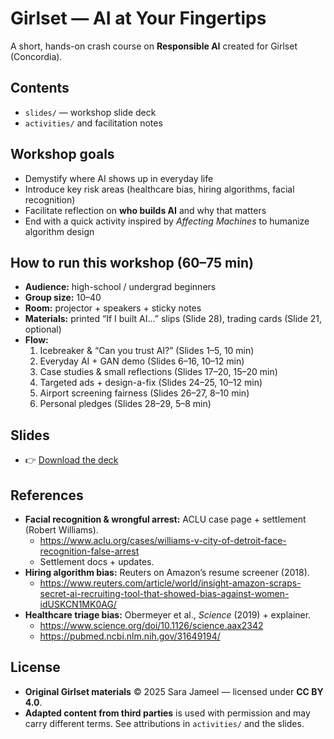 # Girlset — AI at Your Fingertips

A short, hands-on crash course on **Responsible AI** created for Girlset (Concordia).
## Contents
- `slides/` — workshop slide deck
- `activities/` and facilitation notes
  
## Workshop goals
- Demystify where AI shows up in everyday life
- Introduce key risk areas (healthcare bias, hiring algorithms, facial recognition)
- Facilitate reflection on **who builds AI** and why that matters
- End with a quick activity inspired by *Affecting Machines* to humanize algorithm design
  
## How to run this workshop (60–75 min)
- **Audience:** high-school / undergrad beginners
- **Group size:** 10–40
- **Room:** projector + speakers + sticky notes
- **Materials:** printed “If I built AI…” slips (Slide 28), trading cards (Slide 21, optional)
- **Flow:**  
  1) Icebreaker & “Can you trust AI?” (Slides 1–5, 10 min)  
  2) Everyday AI + GAN demo (Slides 6–16, 10–12 min)  
  3) Case studies & small reflections (Slides 17–20, 15–20 min)  
  4) Targeted ads + design-a-fix (Slides 24–25, 10–12 min)  
  5) Airport screening fairness (Slides 26–27, 8–10 min)  
  6) Personal pledges (Slides 28–29, 5–8 min)

## Slides
- 👉 [Download the deck](./slides/GirlSetAIDeck.pdf)

## References
- **Facial recognition & wrongful arrest:** ACLU case page + settlement (Robert Williams).  
  - https://www.aclu.org/cases/williams-v-city-of-detroit-face-recognition-false-arrest  
  - Settlement docs + updates.  
- **Hiring algorithm bias:** Reuters on Amazon’s resume screener (2018).  
  - https://www.reuters.com/article/world/insight-amazon-scraps-secret-ai-recruiting-tool-that-showed-bias-against-women-idUSKCN1MK0AG/  
- **Healthcare triage bias:** Obermeyer et al., *Science* (2019) + explainer.  
  - https://www.science.org/doi/10.1126/science.aax2342  
  - https://pubmed.ncbi.nlm.nih.gov/31649194/

## License
- **Original Girlset materials** © 2025 Sara Jameel — licensed under **CC BY 4.0**.  
- **Adapted content from third parties** is used with permission and may carry different terms. See attributions in `activities/` and the slides.


